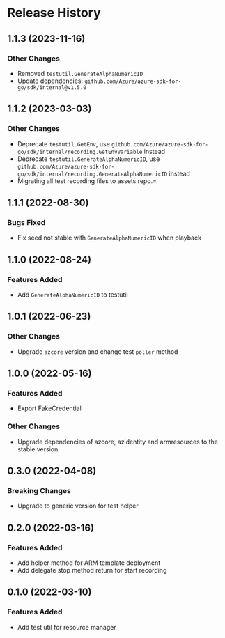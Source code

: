 # Release History

## 1.1.3 (2023-11-16)

### Other Changes
* Removed `testutil.GenerateAlphaNumericID`
* Update dependencies: `github.com/Azure/azure-sdk-for-go/sdk/internal@v1.5.0`

## 1.1.2 (2023-03-03)

### Other Changes
* Deprecate `testutil.GetEnv`, use `github.com/Azure/azure-sdk-for-go/sdk/internal/recording.GetEnvVariable` instead
* Deprecate `testutil.GenerateAlphaNumericID`, use `github.com/Azure/azure-sdk-for-go/sdk/internal/recording.GenerateAlphaNumericID` instead
* Migrating all test recording files to assets repo.=

## 1.1.1 (2022-08-30)

### Bugs Fixed
* Fix seed not stable with `GenerateAlphaNumericID` when playback

## 1.1.0 (2022-08-24)

### Features Added
* Add `GenerateAlphaNumericID` to testutil

## 1.0.1 (2022-06-23)

### Other Changes
* Upgrade `azcore` version and change test `poller` method

## 1.0.0 (2022-05-16)

### Features Added
* Export FakeCredential

### Other Changes
* Upgrade dependencies of azcore, azidentity and armresources to the stable version

## 0.3.0 (2022-04-08)

### Breaking Changes
* Upgrade to generic version for test helper

## 0.2.0 (2022-03-16)

### Features Added
* Add helper method for ARM template deployment
* Add delegate stop method return for start recording

## 0.1.0 (2022-03-10)

### Features Added
* Add test util for resource manager

